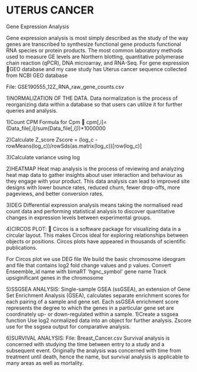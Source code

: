 # UTERUS CANCER

Gene Expression Analysis

Gene expression analysis is most simply described as the study of the way genes are transcribed to synthesize functional 
gene products functional RNA species or protein products.
The most common laboratory methods used to measure GE levels are Northern blotting, quantitative polymerase chain reaction (qPCR), DNA microarray, and RNA-Seq.
For gene expression GEO database and my case study has Uterus cancer sequence collected from NCBI GEO database

File:  GSE190555_12Z_RNA_raw_gene_counts.csv 

1)NORMALIZATION OF THE DATA.
Data normalization is the process of reorganizing data within a database so that users can utilize it for further queries and analysis.

1)Count CPM
Formula for Cpm  cpm[,i]=(Data_file[,i]/sum(Data_file[,i]))*1000000

2)Calculate Z_score
Zscore = (log_c - rowMeans(log_c))/rowSds(as.matrix(log_c))[row(log_c)]

3)Calculate variance using log

2)HEATMAP
Heat map analysis is the process of reviewing and analyzing heat map data to gather insights about user interaction and behaviour as they engage with your product. 
This data analysis can lead to improved site designs with lower bounce rates, reduced churn, fewer drop-offs, more pageviews, and better conversion rates.

3)DEG
Differential expression analysis means taking the normalised read count data and performing statistical analysis to 
discover quantitative changes in expression levels between experimental groups.

4)CIRCOS PLOT:
 Circos is a software package for visualizing data in a circular layout. This makes Circos ideal for exploring relationships between objects or positions. Circos plots have appeared in thousands of scientific publications.

For Circos plot we use DEG file 
We build the basic chromosome ideogram and file that contains log2 fold change values and p values.
Convert Enseemble_id name with bimaRT 'hgnc_symbol' gene name
Track upsiginificant genes in the chromosome

5)SSGSEA ANALYSIS:
Single-sample GSEA (ssGSEA), an extension of Gene Set Enrichment Analysis (GSEA), calculates separate enrichment scores for each pairing of a sample and gene set. Each ssGSEA enrichment score represents the degree to which the genes in a particular gene set are coordinately up- or down-regulated within a sample.
1)Create a ssgsea function
Use log2 normalized data into an object for further analysis.
Zscore use for the ssgsea output for comparative analysis.

6)SURVIVAL ANALYSIS:
File:  Breast_Cancer.csv
Survival analysis is concerned with studying the time between entry to a study and a subsequent event. 
Originally the analysis was concerned with time from treatment until death, hence the name, but survival analysis is applicable to many areas as well as mortality.








